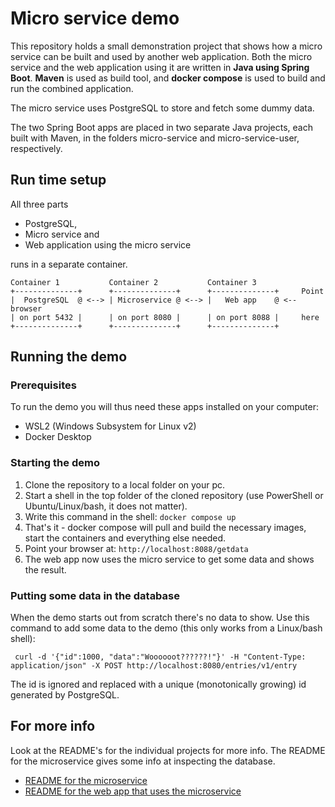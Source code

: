 # Micro service demo
This repository holds a small demonstration project that shows how a micro service can be built and used by another web application.
Both the micro service and the web application using it are written in **Java using Spring Boot**. **Maven** is used as build tool,
and **docker compose** is used to build and run the combined application. 

The micro service uses PostgreSQL to store and fetch some dummy data.

The two Spring Boot apps are placed in two separate Java projects, each built with Maven, in the folders micro-service and micro-service-user, respectively.

## Run time setup
All three parts
* PostgreSQL,
* Micro service and
* Web application using the micro service

runs in a separate container.
```
Container 1           Container 2           Container 3
+--------------+      +--------------+      +--------------+     Point
|  PostgreSQL  @ <--> | Microservice @ <--> |   Web app    @ <-- browser
| on port 5432 |      | on port 8080 |      | on port 8088 |     here
+--------------+      +--------------+      +--------------+
```
## Running the demo
### Prerequisites
To run the demo you will thus need these apps installed on your computer:
* WSL2 (Windows Subsystem for Linux v2)
* Docker Desktop

### Starting the demo
1. Clone the repository to a local folder on your pc.
2. Start a shell in the top folder of the cloned repository (use PowerShell or Ubuntu/Linux/bash, it does not matter).
3. Write this command in the shell: `docker compose up`
4. That's it - docker compose will pull and build the necessary images, start the containers and everything else needed.
5. Point your browser at: `http://localhost:8088/getdata`
6. The web app now uses the micro service to get some data and shows the result.

### Putting some data in the database
When the demo starts out from scratch there's no data to show. Use this command to add some data to the demo (this only works from a Linux/bash shell):

` curl -d '{"id":1000, "data":"Woooooot??????!"}' -H "Content-Type: application/json" -X POST http://localhost:8080/entries/v1/entry`

The id is ignored and replaced with a unique (monotonically growing) id generated by PostgreSQL.

## For more info
Look at the README's for the individual projects for more info. The README for the microservice gives some info at inspecting the database.
* [README for the microservice](./micro-service/README.md)
* [README for the web app that uses the microservice](./micro-service-user/README.md)